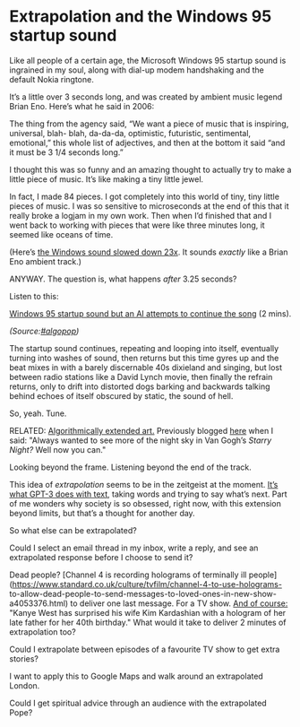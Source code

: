 # Extrapolation and the Windows 95 startup sound

Like all people of a certain age, the Microsoft Windows 95 startup sound is
ingrained in my soul, along with dial-up modem handshaking and the default
Nokia ringtone.

It’s a little over 3 seconds long, and was created by ambient music legend
Brian Eno. Here’s what he said in 2006:

The thing from the agency said, “We want a piece of music that is inspiring,
universal, blah- blah, da-da-da, optimistic, futuristic, sentimental,
emotional,” this whole list of adjectives, and then at the bottom it said “and
it must be 3 1/4 seconds long.”

I thought this was so funny and an amazing thought to actually try to make a
little piece of music. It’s like making a tiny little jewel.

In fact, I made 84 pieces. I got completely into this world of tiny, tiny
little pieces of music. I was so sensitive to microseconds at the end of this
that it really broke a logjam in my own work. Then when I’d finished that and
I went back to working with pieces that were like three minutes long, it
seemed like oceans of time.

(Here’s [the Windows sound slowed down
23x](https://www.youtube.com/watch?v=fNIfbdi41ho). It sounds _exactly_ like a
Brian Eno ambient track.)

ANYWAY. The question is, what happens _after_ 3.25 seconds?

Listen to this:

[Windows 95 startup sound but an AI attempts to continue the
song](https://www.youtube.com/watch?v=BXXXSk9p5mY) (2 mins).

_(Source:[#algopop](https://algopop.tumblr.com))_

The startup sound continues, repeating and looping into itself, eventually
turning into washes of sound, then returns but this time gyres up and the beat
mixes in with a barely discernable 40s dixieland and singing, but lost between
radio stations like a David Lynch movie, then finally the refrain returns,
only to drift into distorted dogs barking and backwards talking behind echoes
of itself obscured by static, the sound of hell.

So, yeah. Tune.

RELATED: [Algorithmically extended art.](http://extrapolated-art.com)
Previously blogged [here](/home/2014/12/08/filtered) when I said: "Always
wanted to see more of the night sky in Van Gogh’s _Starry Night?_ Well now you
can."

Looking beyond the frame. Listening beyond the end of the track.

This idea of _extrapolation_ seems to be in the zeitgeist at the moment. [It’s
what GPT-3 does with text](/home/2020/09/04/idea_machine), taking words and
trying to say what’s next. Part of me wonders why society is so obsessed,
right now, with this extension beyond limits, but that’s a thought for another
day.

So what else can be extrapolated?

Could I select an email thread in my inbox, write a reply, and see an
extrapolated response before I choose to send it?

Dead people? [Channel 4 is recording holograms of terminally ill
people](https://www.standard.co.uk/culture/tvfilm/channel-4-to-use-holograms-
to-allow-dead-people-to-send-messages-to-loved-ones-in-new-show-a4053376.html)
to deliver one last message. For a TV show. [And of
course:](https://www.bbc.co.uk/news/entertainment-arts-54731382) "Kanye West
has surprised his wife Kim Kardashian with a hologram of her late father for
her 40th birthday." What would it take to deliver 2 minutes of extrapolation
too?

Could I extrapolate between episodes of a favourite TV show to get extra
stories?

I want to apply this to Google Maps and walk around an extrapolated London.

Could I get spiritual advice through an audience with the extrapolated Pope?
